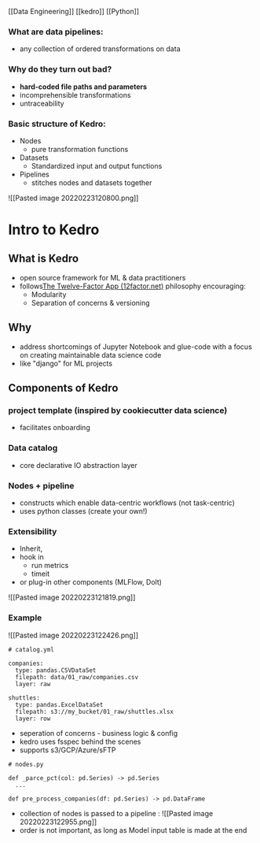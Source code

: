 [[Data Engineering]] [[kedro]] [[Python]]

### What are data pipelines:
- any collection of ordered transformations on data

### Why do they turn out bad?
- **hard-coded file paths and parameters**
- incomprehensible transformations
- untraceability

### Basic structure of Kedro:
- Nodes
    - pure transformation functions
- Datasets
    - Standardized input and output functions
- Pipelines
    - stitches nodes and datasets together


![[Pasted image 20220223120800.png]]

# Intro to Kedro
## What is Kedro
- open source framework for ML & data practitioners 
- follows[The Twelve-Factor App (12factor.net)](https://12factor.net/) philosophy encouraging:
  - Modularity
  - Separation of concerns & versioning

## Why
- address shortcomings of Jupyter Notebook and glue-code with a focus on creating maintainable data science code
- like "django" for ML projects

## Components of Kedro
### project template (inspired by cookiecutter data science)
- facilitates onboarding

### Data catalog
- core declarative IO abstraction layer

### Nodes + pipeline
- constructs which enable data-centric workflows (not task-centric)
- uses python classes (create your own!)

### Extensibility
- Inherit,
- hook in
  - run metrics
  - timeit
-  or plug-in other components (MLFlow, Dolt)

![[Pasted image 20220223121819.png]]

### Example
![[Pasted image 20220223122426.png]]

```
# catalog.yml

companies:
  type: pandas.CSVDataSet
  filepath: data/01_raw/companies.csv
  layer: raw

shuttles:
  type: pandas.ExcelDataSet
  filepath: s3://my_bucket/01_raw/shuttles.xlsx
  layer: row
```

- seperation of concerns - business logic & config
- kedro uses fsspec behind the scenes
- supports s3/GCP/Azure/sFTP

```
# nodes.py

def _parce_pct(col: pd.Series) -> pd.Series
  ...
  
def pre_process_companies(df: pd.Series) -> pd.DataFrame
```

- collection of nodes is passed to a pipeline :
![[Pasted image 20220223122955.png]]
- order is not important, as long as Model input table is made at the end


